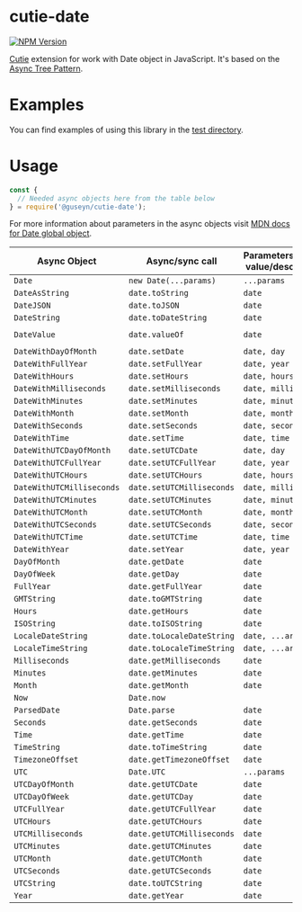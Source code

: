 # cutie-date

[![NPM Version][npm-image]][npm-url]

[Cutie](https://github.com/Guseyn/cutie) extension for work with </b>Date</b> object in JavaScript. It's based on the [Async Tree Pattern](https://github.com/Guseyn/async-tree-patern/blob/master/Async_Tree_Patern.pdf).


# Examples

You can find examples of using this library in the [test directory](https://github.com/Guseyn/cutie-date/tree/master/test).

# Usage

```js
const {
  // Needed async objects here from the table below
} = require('@guseyn/cutie-date');
```
For more information about parameters in the async objects visit [MDN docs for Date global object](https://developer.mozilla.org/en-US/docs/Web/JavaScript/Reference/Global_Objects/Date).

| Async Object | Async/sync call | Parameters(default value/description) | Representation result |
| ------------- | ----------------| ---------- | --------------------- |
| `Date` | `new Date(...params)` | `...params` | `date` |
| `DateAsString` | `date.toString` | `date` | `string` |
| `DateJSON` | `date.toJSON` | `date` | `json` |
| `DateString` | `date.toDateString` | `date` | `string` |
| `DateValue` | `date.valueOf` | `date` | `primitive value` |
| `DateWithDayOfMonth` | `date.setDate` | `date, day` | `date` |
| `DateWithFullYear` | `date.setFullYear` | `date, year` | `date` |
| `DateWithHours` | `date.setHours` | `date, hours` | `date` |
| `DateWithMilliseconds` | `date.setMilliseconds` | `date, milliseconds` | `date` |
| `DateWithMinutes` | `date.setMinutes` | `date, minutes` | `date` |
| `DateWithMonth` | `date.setMonth` | `date, month` | `date` |
| `DateWithSeconds` | `date.setSeconds` | `date, seconds` | `date` |
| `DateWithTime` | `date.setTime` | `date, time` | `date` |
| `DateWithUTCDayOfMonth` | `date.setUTCDate` | `date, day` | `date` |
| `DateWithUTCFullYear` | `date.setUTCFullYear` | `date, year` | `date` |
| `DateWithUTCHours` | `date.setUTCHours` | `date, hours` | `date` |
| `DateWithUTCMilliseconds` | `date.setUTCMilliseconds` | `date, milliseconds` | `date` |
| `DateWithUTCMinutes` | `date.setUTCMinutes` | `date, minutes` | `date` |
| `DateWithUTCMonth` | `date.setUTCMonth` | `date, month` | `date` |
| `DateWithUTCSeconds` | `date.setUTCSeconds` | `date, seconds` | `date` |
| `DateWithUTCTime` | `date.setUTCTime` | `date, time` | `date` |
| `DateWithYear` | `date.setYear` | `date, year` | `date` |
| `DayOfMonth` | `date.getDate` | `date` | `number` |
| `DayOfWeek` | `date.getDay` | `date` | `number` |
| `FullYear` | `date.getFullYear` | `date` | `number` |
| `GMTString` | `date.toGMTString` | `date` | `string` |
| `Hours` | `date.getHours` | `date` | `number` |
| `ISOString` | `date.toISOString` | `date` | `string` |
| `LocaleDateString` | `date.toLocaleDateString` | `date, ...args` | `string` |
| `LocaleTimeString` | `date.toLocaleTimeString` | `date, ...args` | `string` |
| `Milliseconds` | `date.getMilliseconds` | `date` | `number` |
| `Minutes` | `date.getMinutes` | `date` | `number` |
| `Month` | `date.getMonth` | `date` | `number` |
| `Now` | `Date.now` |  | `date` |
| `ParsedDate` | `Date.parse` | `date` | `number(ms)` |
| `Seconds` | `date.getSeconds` | `date` | `number` |
| `Time` | `date.getTime` | `date` | `number(ms)` |
| `TimeString` | `date.toTimeString` | `date` | `string` |
| `TimezoneOffset` | `date.getTimezoneOffset` | `date` | `number` |
| `UTC` | `Date.UTC` | `...params` | `number(ms)` |
| `UTCDayOfMonth` | `date.getUTCDate` | `date` | `number` |
| `UTCDayOfWeek` | `date.getUTCDay` | `date` | `number` |
| `UTCFullYear` | `date.getUTCFullYear` | `date` | `number` |
| `UTCHours` | `date.getUTCHours` | `date` | `number` |
| `UTCMilliseconds` | `date.getUTCMilliseconds` | `date` | `number` |
| `UTCMinutes` | `date.getUTCMinutes` | `date` | `number` |
| `UTCMonth` | `date.getUTCMonth` | `date` | `number` |
| `UTCSeconds` | `date.getUTCSeconds` | `date` | `number` |
| `UTCString` | `date.toUTCString` | `date` | `string` |
| `Year` | `date.getYear` | `date` | `number` |

[npm-image]: https://img.shields.io/npm/v/@guseyn/cutie-date.svg
[npm-url]: https://npmjs.org/package/@guseyn/cutie-date

